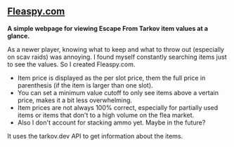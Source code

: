 ## [Fleaspy.com](https://fleaspy.com/)

**A simple webpage for viewing Escape From Tarkov item values at a glance.**

As a newer player, knowing what to keep and what to throw out (especially on scav raids) was annoying. I found myself constantly searching items just to see the values. So I created Fleaspy.com.

 - Item price is displayed as the per slot price, them the full price in parenthesis (if the item is larger than one slot).
 - You can set a minimum value cutoff to only see items above a vertain price, makes it a bit less overwhelming.
 - Item prices are not always 100% correct, especially for partially used items or items that don't to a high volume on the flea market.
 - Also I don't account for stacking ammo yet. Maybe in the future?

It uses the tarkov.dev API to get information about the items.
